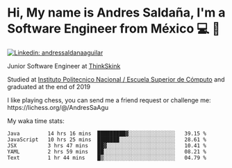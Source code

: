 # Hi, My name is Andres Saldaña, I'm a Software Engineer from México :computer: :boy:

[![Linkedin: andressaldanaaguilar](https://img.shields.io/badge/-andressaldanaaguilar-blue?style=flat-square&logo=Linkedin&logoColor=white&link=https://www.linkedin.com/in/thaianebraga/)](https://www.linkedin.com/in/andressaldanaaguilar)

<p>Junior Software Engineer at <a href="https://www.thinkskink.com/">ThinkSkink</a></p>
<p>Studied at <a href="https://en.wikipedia.org/wiki/ESCOM">Instituto Politecnico Nacional / Escuela Superior de Cómputo</a> and graduated at the end of 2019</p>
<p>I like playing chess, you can send me a friend request or challenge me: https://lichess.org/@/AndresSaAgu</p>

<p> My waka time stats: </p>

<!--START_SECTION:waka-->
```text
Java         14 hrs 16 mins  █████████▓░░░░░░░░░░░░░░░   39.15 % 
JavaScript   10 hrs 25 mins  ███████░░░░░░░░░░░░░░░░░░   28.61 % 
JSX          3 hrs 47 mins   ██▓░░░░░░░░░░░░░░░░░░░░░░   10.41 % 
YAML         2 hrs 59 mins   ██░░░░░░░░░░░░░░░░░░░░░░░   08.21 % 
Text         1 hr 44 mins    █▒░░░░░░░░░░░░░░░░░░░░░░░   04.79 % 
```
<!--END_SECTION:waka-->
